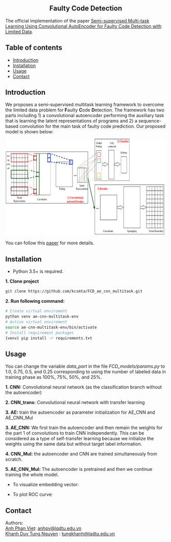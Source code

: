 <h2 align="center">
Faulty Code Detection 
</h2>

The official implementation of the paper [Semi-supervised Multi-task Learning Using Convolutional AutoEncoder for Faulty Code Detection with Limited Data]().

<!-- Table of content-->

## Table of contents
* [Introduction](#introduction)
* [Installation](#installation)
* [Usage](#usage)
* [Contact](#contact)


## Introduction
We proposes a semi-supervised multitask learning framework to overcome the limited data problem for **F**aulty **C**ode **D**etection. 
The framework has two parts including 1) a convolutional autoencoder performing the auxiliary task that is learning the latent representations of programs 
and 2) a sequence-based convolution for the main task of faulty code prediction. Our proposed model is shown below:

<p align="center">
<img src="resources/model.png" width="800" height="300" title="Multi-task learning model">
</p>

You can follow this [paper]() for more details.

## Installation

* Python 3.5+ is required.

**1. Clone project**

```sh
git clone https://github.com/kcsmta/FCD_ae_cnn_multitask.git
```

**2. Run following command:**

```sh
# Create virtual enviroment
python venv ae-cnn-multitask-env
# Active virtual enviroment
source ae-cnn-multitask-env/bin/activate
# Install requirement packages
(venv) pip install -r requirements.txt
```

## Usage
You can change the variable *data_part* in the file *FCD_models/params.py* to 1.0, 0.75, 0.5, and 0.25 corresponding to using the number of labeled data in training phase as 100%, 75%, 50%, and 25%.

**1. CNN:** Convolutional neural network (as the classification branch without the autoencoder)

**2. CNN_trans:** Convolutional neural network with transfer learning

**3. AE:** train the autoencoder as parameter initialization for AE_CNN and AE_CNN_Mul

**3. AE_CNN:** We first train the autoencoder and then remain the weights
for the part 1 of convolutions to train CNN independently. This can
be considered as a type of self-transfer learning because we initialize the
weights using the same data but without target label information.

**4. CNN_Mul:** the autoencoder and CNN are trained simultaneously from scratch.

**5. AE_CNN_Mul:** The autoencoder is pretrained and then we continue training the whole model.


* To visualize embedding vector:

* To plot ROC curve:


## Contact
Authors: \
[Anh Phan Viet](): anhpv@lqdtu.edu.vn \
[Khanh Duy Tung Nguyen]() : tungkhanh@lqdtu.edu.vn